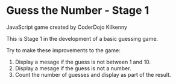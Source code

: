 # Guess the Number - Stage 1
JavaScript game created by CoderDojo Kilkenny

This is Stage 1 in the development of a basic guessing game.

Try to make these improvements to the game:

1. Display a mesage if the guess is not between 1 and 10.
2. Display a mesage if the guess is not a number.
3. Count the number of guesses and display as part of the result.
